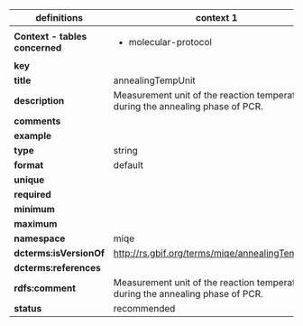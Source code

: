 

| definitions | context 1 |
|-|-|
| **Context - tables concerned** | <ul><li>molecular-protocol</li></ul> |
| **key** |  |
| **title** | annealingTempUnit |
| **description** | Measurement unit of the reaction temperature during the annealing phase of PCR. |
| **comments** |  |
| **example** |  |
| **type** | string |
| **format** | default |
| **unique** |  |
| **required** |  |
| **minimum** |  |
| **maximum** |  |
| **namespace** | miqe |
| **dcterms:isVersionOf** | http://rs.gbif.org/terms/miqe/annealingTempUnit |
| **dcterms:references** |  |
| **rdfs:comment** | Measurement unit of the reaction temperature during the annealing phase of PCR. |
| **status** | recommended |
